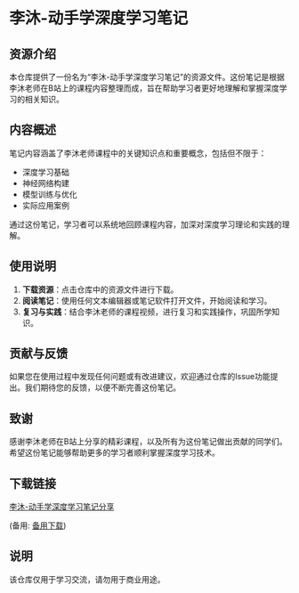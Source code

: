 # 李沐-动手学深度学习笔记

## 资源介绍

本仓库提供了一份名为“李沐-动手学深度学习笔记”的资源文件。这份笔记是根据李沐老师在B站上的课程内容整理而成，旨在帮助学习者更好地理解和掌握深度学习的相关知识。

## 内容概述

笔记内容涵盖了李沐老师课程中的关键知识点和重要概念，包括但不限于：

- 深度学习基础
- 神经网络构建
- 模型训练与优化
- 实际应用案例

通过这份笔记，学习者可以系统地回顾课程内容，加深对深度学习理论和实践的理解。

## 使用说明

1. **下载资源**：点击仓库中的资源文件进行下载。
2. **阅读笔记**：使用任何文本编辑器或笔记软件打开文件，开始阅读和学习。
3. **复习与实践**：结合李沐老师的课程视频，进行复习和实践操作，巩固所学知识。

## 贡献与反馈

如果您在使用过程中发现任何问题或有改进建议，欢迎通过仓库的Issue功能提出。我们期待您的反馈，以便不断完善这份笔记。

## 致谢

感谢李沐老师在B站上分享的精彩课程，以及所有为这份笔记做出贡献的同学们。希望这份笔记能够帮助更多的学习者顺利掌握深度学习技术。

## 下载链接
[李沐-动手学深度学习笔记分享](https://pan.quark.cn/s/008627e4e290) 

(备用: [备用下载](https://pan.baidu.com/s/1GsXHkRQ7I-wJP4_S47uDKg?pwd=1234))

## 说明

该仓库仅用于学习交流，请勿用于商业用途。
